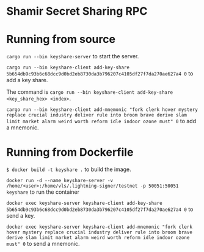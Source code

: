 # Shamir Secret Sharing RPC

# Running from source

`cargo run --bin keyshare-server` to start the server.

`cargo run --bin keyshare-client add-key-share 5b654db9c93b6c68dcc9d0bd2eb8730da3b796207c4105df27f7da270ae627a4 0`  to add a key share.

The command is `cargo run --bin keyshare-client add-key-share <key_share_hex> <index>`.

`cargo run --bin keyshare-client add-mnemonic "fork clerk hover mystery replace crucial industry deliver rule into broom brave derive slam limit market alarm weird worth reform idle indoor ozone must" 0`  to add a mnemonic.

# Running from Dockerfile

`$ docker build -t keyshare .` to build the image.

`docker run -d --name keyshare-server -v /home/<user>:/home/vls/.lightning-signer/testnet -p 50051:50051 keyshare` to run the container

`docker exec keyshare-server keyshare-client add-key-share 5b654db9c93b6c68dcc9d0bd2eb8730da3b796207c4105df27f7da270ae627a4 0` to send a key.

`docker exec keyshare-server keyshare-client add-mnemonic "fork clerk hover mystery replace crucial industry deliver rule into broom brave derive slam limit market alarm weird worth reform idle indoor ozone must" 0` to send a mnemonic.